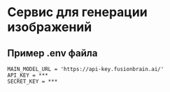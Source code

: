 # Сервис для генерации изображений

## Пример .env файла
```
MAIN_MODEL_URL = 'https://api-key.fusionbrain.ai/'
API_KEY = ***
SECRET_KEY = ***
```
